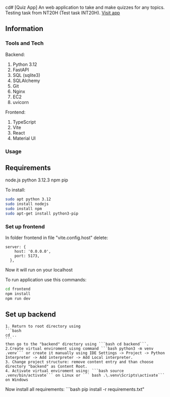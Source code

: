 cd# [Quiz App]
An web application to take and make quizzes for any topics. Testing task from NT20H (Test task INT20H). [Visit app](http://13.60.96.236:5173)

## Information

### Tools and Tech

Backend:
1. Python 3.12
2. FastAPI
3. SQL (sqlite3)
4. SQLAlchemy
5. Git
6. Nginx
7. EC2
8. uvicorn

Frontend:
1. TypeScript
2. Vite
3. React
4. Material UI

### Usage

## Requirements

node.js
python 3.12.3
npm
pip

To install:
```bash
sudo apt python 3.12
sudo install nodejs
sudo install npm
sudo apt-get install python3-pip
```

### Set up frontend

In folder frontend in file "vite.config.host" delete:
```
server: {
    host: '0.0.0.0',
    port: 5173,
  },
```
Now it will run on your localhost

To run application use this commands:
```bash
cd frontend
npm install
npm run dev
```

## Set up backend

    1. Return to root directory using 
    ```bash 
    cd ..
    ``` 
    then go to the "backend" directory using ```bash cd backend```.
    2.Create virtual enviroment uisng command ```bash python3 -m venv .venv``` or create it manually using IDE Settings -> Project -> Python Interpreter -> Add interpreter -> Add Local interpreter.
    3. Change project structure: remove content entry and than choose directory "backend" as Content Root.
    4. Activate virtual enviroment using: ```bash source .venv/bin/activate``` on Linux or ``` bash .\.venv\Scripts\activate``` on Windows




Now install all requirements: ```bash pip install -r requirements.txt" 
